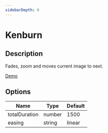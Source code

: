 ```yaml
---
sidebarDepth: 0
---
```


# Kenburn

## Description

Fades, zoom and moves current image to next.

[Demo](../../../demos/transitions/kenburn)

## Options

| Name | Type | Default |
|------|------|---------|
| totalDuration | number | 1500 |
| easing | string | linear |
